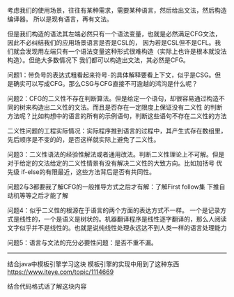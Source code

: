 考虑我们的使用场景，往往有某种需求，需要某种语言，然后给出文法，然后构造编译器。
所以是现有语言，再有文法。

但是我们构造的语法其左端必然只有一个语法变量，也就是必然满足CFG文法，因此不必纠结我们的应用场景语言是否是CSL的，
因为若是CSL但不是CFL。我们就会发现用左端只有一个语法变量这种形式很难构造（实际上也许是根本就没法构造）。但绝大多数情况下
我们都可以构造出文法，其必然是CFG。

问题1：带负号的表达式粗看起来符号`-`的具体解释要看上下文，似乎是CSG。但是确实可以写成CFG。那么CSG与CFG直接不可逾越的鸿沟是什么呢？

问题2：CFG的二义性不存在判断算法。但是给定一个语句，却很容易通过构造不同的树来构造出二义性的文法。而且是否存在一定限度上保证没有二义性
的判断方法呢？比如构想中的语言的所有的示例语句，判断这些语句不存在二义性的方法

二义性问题的工程实际情况：实际程序推到语言的过程中，其产生式存在数组里，先后顺序是不变的的，是否这样就实际上避免了二义性。

问题3：二义性语法的经验性解法或者通用改法。判断二义性理论上不可解。但是对于给定的文法给定的二义性情景有没有解决二义性的大致方向。比如加括号 优先级 if-else的有限最近，这些方法背后是否有共同性。

问题2与3都要我了解CFG的一般推导方式之后才有解：了解First follow集 下推自动机等等之后才能了解

问题4：似乎二义性的根源在于语言的两个方面的表达方式不一样。
一个是记录方式是线性的，一个是语义是树状的。机器翻译程序是线性逐字翻译的，那么人阅读文字似乎并不是线性的。也就是说纯线性处理永远达不到人类一样的语言处理能力


问题5：语言与文法的充分必要性问题：是否不重不漏。




-------------------------------------
结合java中模板引擎学习这块 模板引擎的实现中用到了这种东西
https://www.iteye.com/topic/1114669

结合代码格式话了解这块内容